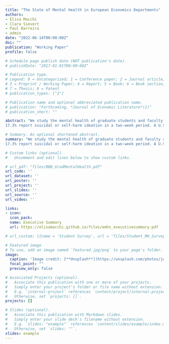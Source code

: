 ```yaml
---
title: "The State of Mental Health in European Economics Departments"
authors:
- Elisa Macchi
- Clara Sievert
- Paul Barreira 
- admin
date: "2022-06-14T00:00:00Z"
doi: ""
publication: "Working Paper"
profile: false

# Schedule page publish date (NOT publication's date).
# publishDate: "2017-01-01T00:00:00Z"

# Publication type.
# Legend: 0 = Uncategorized; 1 = Conference paper; 2 = Journal article;
# 3 = Preprint / Working Paper; 4 = Report; 5 = Book; 6 = Book section;
# 7 = Thesis; 8 = Patent
# publication_types: ["2"]

# Publication name and optional abbreviated publication name.
# publication: "Forthcoming, *Journal of Economic Literature*(1)"
# publication_short: ""

abstract: "We study the mental health of graduate students and faculty at 14 Economics PhD programs in Europe. Using clinically validated surveys sent out in the fall of 2021, the second year of the COVID-19 pandemic, we find that 34.7% of graduate students experience moderate to severe symptoms of depression or anxiety and
17.3% report suicidal or self-harm ideation in a two-week period. A U.S. study done in 2017 across 8 top-ranked departments found the prevalence rates to be 24.8% and 11.3%, respectively. Only 19.2% of students with significant symptoms are in treatment, compared to 25.2% of students in the U.S. study. Among faculty, 15.8% experience moderate to severe depression or anxiety symptoms (31.4% among untenured, tenure-track faculty)."

# Summary. An optional shortened abstract.
summary: "We study the mental health of graduate students and faculty at 14 Economics PhD programs in Europe. Using clinically validated surveys sent out in the fall of 2021, the second year of the COVID-19 pandemic, we find that 34.7% of graduate students experience moderate to severe symptoms of depression or anxiety and
17.3% report suicidal or self-harm ideation in a two-week period. A U.S. study done in 2017 across 8 top-ranked departments found the prevalence rates to be 24.8% and 11.3%, respectively. Only 19.2% of students with significant symptoms are in treatment, compared to 25.2% of students in the U.S. study. Among faculty, 15.8% experience moderate to severe depression or anxiety symptoms (31.4% among untenured, tenure-track faculty)."

# Custom links (optional).
#   Uncomment and edit lines below to show custom links.

# url_pdf: "files/BBB_GradMentalHealth.pdf"
url_code: '' 
url_dataset: ''
url_poster: ''
url_project: ''
url_slides: ''
url_source: ''
url_video: ''

links: 
- icon:
  icon_pack:
  name: Executive Summary
  url: https://elisamacchi.github.io/files/emhs_executivesummary.pdf

# url_custom: [{name = 'Student Survey', url = 'files/Student_MH_Survey.pdf'}]

# Featured image
# To use, add an image named `featured.jpg/png` to your page's folder. 
image:
  caption: 'Image credit: [**Unsplash**](https://unsplash.com/photos/jdD8gXaTZsc)'
  focal_point: ""
  preview_only: false

# Associated Projects (optional).
#   Associate this publication with one or more of your projects.
#   Simply enter your project's folder or file name without extension.
#   E.g. `internal-project` references `content/project/internal-project/index.md`.
#   Otherwise, set `projects: []`.
projects: []

# Slides (optional).
#   Associate this publication with Markdown slides.
#   Simply enter your slide deck's filename without extension.
#   E.g. `slides: "example"` references `content/slides/example/index.md`.
#   Otherwise, set `slides: ""`.
slides: example
---
```

